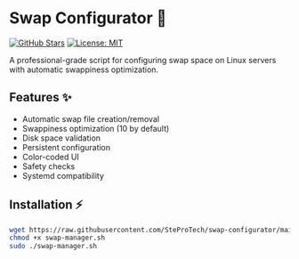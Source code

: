 # Swap Configurator 🔄

[![GitHub Stars](https://img.shields.io/github/stars/SteProTech/swap-configurator?style=for-the-badge)](https://github.com/SteProTech/swap-configurator/stargazers)
[![License: MIT](https://img.shields.io/badge/License-MIT-yellow.svg?style=for-the-badge)](https://opensource.org/licenses/MIT)

A professional-grade script for configuring swap space on Linux servers with automatic swappiness optimization.

## Features ✨
- Automatic swap file creation/removal
- Swappiness optimization (10 by default)
- Disk space validation
- Persistent configuration
- Color-coded UI
- Safety checks
- Systemd compatibility

## Installation ⚡
```bash
wget https://raw.githubusercontent.com/SteProTech/swap-configurator/main/src/swap-manager.sh
chmod +x swap-manager.sh
sudo ./swap-manager.sh


